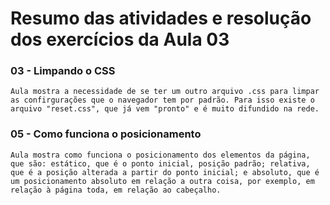 # Resumo das atividades e resolução dos exercícios da Aula 03 #

### 03 - Limpando o CSS
    Aula mostra a necessidade de se ter um outro arquivo .css para limpar as confirgurações que o navegador tem por padrão. Para isso existe o arquivo "reset.css", que já vem "pronto" e é muito difundido na rede.


### 05 - Como funciona o posicionamento ###
    Aula mostra como funciona o posicionamento dos elementos da página, que são: estático, que é o ponto inicial, posição padrão; relativa, que é a posição alterada a partir do ponto inicial; e absoluto, que é um posicionamento absoluto em relação a outra coisa, por exemplo, em relação à página toda, em relação ao cabeçalho.